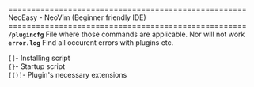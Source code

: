 ====================================================<br>
NeoEasy - NeoVim (Beginner friendly IDE)<br>
====================================================<br>
**`/plugincfg`** File where those commands are applicable. Nor will not work <br>
**`error.log`** Find all occurent errors with plugins etc.<br>

`[]`- Installing script <br>
`{}`- Startup script <br>
`[()]`- Plugin's necessary extensions
